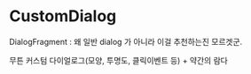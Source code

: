 # CustomDialog
DialogFragment : 왜 일반 dialog 가 아니라 이걸 추천하는진 모르겟군.

무튼 커스텀 다이얼로그(모양, 투명도, 클릭이벤트 등) + 약간의 람다
